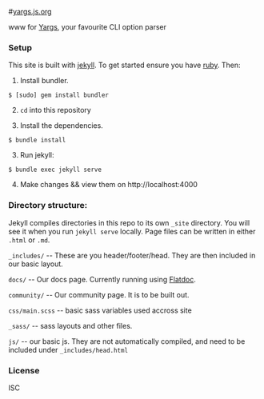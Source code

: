 #[yargs.js.org](yargs.js.org)

www for [Yargs](github.com/bcoe/yargs), your favourite CLI option parser


### Setup

This site is built with [jekyll](http://jekyllrb.com/). To get started ensure you have [ruby](https://www.ruby-lang.org/en/documentation/installation/). Then:

1. Install bundler.

``` shell
$ [sudo] gem install bundler
```

2. `cd` into this repository

2. Install the dependencies.

``` shell
$ bundle install
```

3. Run jekyll:

  ``` shell
  $ bundle exec jekyll serve
  ```

4. Make changes && view them on http://localhost:4000

### Directory structure:

Jekyll compiles directories in this repo to its own `_site` directory. You will see it when you run `jekyll serve` locally. Page files can be written in either `.html` or `.md`.

`_includes/` -- These are you header/footer/head. They are then included in our basic layout.

`docs/` -- Our docs page. Currently running using [Flatdoc](https://github.com/rstacruz/flatdoc).

`community/` -- Our community page. It is to be built out.

`css/main.scss` -- basic sass variables used accross site

`_sass/` -- sass layouts and other files.

`js/` -- our basic js. They are not automatically compiled, and need to be included under `_includes/head.html`


### License

ISC
